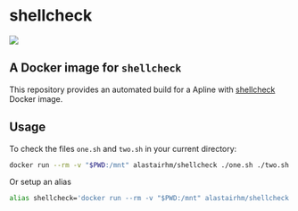 # shellcheck

[![](http://dockeri.co/image/alastairhm/shellcheck)](https://index.docker.io/u/alastairhm/shellcheck/)

## A Docker image for `shellcheck`

This repository provides an automated build for a Apline with [shellcheck](https://www.shellcheck.net/) Docker image.

## Usage

To check the files `one.sh` and `two.sh` in your current directory:

```bash
docker run --rm -v "$PWD:/mnt" alastairhm/shellcheck ./one.sh ./two.sh
```

Or setup an alias

```bash
alias shellcheck='docker run --rm -v "$PWD:/mnt" alastairhm/shellcheck'
```
